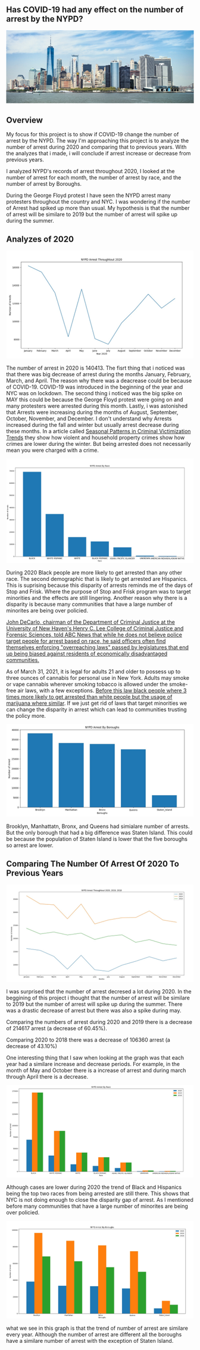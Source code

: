 ## Has COVID-19 had any effect on the number of arrest by the NYPD?

![vis0](/nyc2.jpg)

## Overview
My focus for this project is to show if COVID-19 change the number of arrest by the NYPD. The way I'm approaching this project is to analyze the number of arrest during 2020 and comparing that to previous years. With the analyzes that i made, i will conclude if arrest increase or decrease from previous years.

I analyzed NYPD's records of arrest throughout 2020, I looked at the number of arrest for each month, the number of arrest by race, and the number of arrest by Boroughs.

During the George Floyd protest I have seen the NYPD arrest many protesters throughout the country and NYC. I was wondering if the number of Arrest had spiked up more than usual. My hypothesis is that the number of arrest will be similare to 2019 but the number of arrest will spike up during the summer.

## Analyzes of 2020

![vis1](/graph2.jpg)

The number of arrest in 2020 is 140413. The fisrt thing that i noticed was that there was big decrease of arrest during the months January, February, March, and April. The reason why there was a deacrease could be because of COVID-19. COVID-19 was introduced in the beginning of the year and NYC was on lockdown. The second thing i noticed was the big spike on MAY this could be because the George Floyd protest were going on and many protesters were arrested during this month. Lastly, i was astonished that Arrests were increasing during the months of August, September, October, November, and December. I don't understand why Arrests increased during the fall and winter but usually arrest decrease during these months. In a article called [Seasonal Patterns in Criminal Victimization Trends](https://bjs.ojp.gov/content/pub/pdf/spcvt.pdf) they show how violent and household property crimes show how crimes are lower during the winter. But being arrested does not necessarily mean you were charged with a crime.


![vis2](/race_graph3.jpg)

During 2020 Black people are more likely to get arrested than any other race. The second demographic that is likely to get arrested are Hispanics. This is suprising because this disparity of arrests reminds me of the days of Stop and Frisk. Where the purpose of Stop and Frisk program was to target minorities and the effects are still lingering. Another reason why there is a disparity is because many communities that have a large number of minorites are being over policied.

[John DeCarlo, chairman of the Department of Criminal Justice at the University of New Haven's Henry C. Lee College of Criminal Justice and Forensic Sciences, told ABC News that while he does not believe police target people for arrest based on race, he said officers often find themselves enforcing "overreaching laws" passed by legislatures that end up being biased against residents of economically disadvantaged communities.](https://abcnews.go.com/US/blacks-account-half-nyc-arrests-years-end-stop/story?id=71412485)

As of March 31, 2021, it is legal for adults 21 and older to possess up to three ounces of cannabis for personal use in New York. Adults may smoke or vape cannabis wherever smoking tobacco is allowed under the smoke-free air laws, with a few exceptions. [Before this law black people where 3 times more likely to get arrested than white people but the usage of marijuana where similar](https://www.aclu.org/news/criminal-law-reform/a-tale-of-two-countries-racially-targeted-arrests-in-the-era-of-marijuana-reform/).
If we just get rid of laws that target minorities we can change the disparity in arrest which can lead to communities trusting the policy more.


![vis3](/graph1.jpg)

Brooklyn, Manhattatn, Bronx, and Queens had simialare number of arrests. But the only borough that had a big difference was Staten Island. This could be because the population of Staten Island is lower that the five boroughs so arrest are lower.

## Comparing The Number Of Arrest Of 2020 To Previous Years

![vis4](/graph4.jpg)

I was surprised that the number of arrest decresed a lot during 2020. In the beggining of this project i thought that the number of arrest will be similare to 2019 but the number of arrest will spike up during the summer. There was a drastic decrease of arrest but there was also a spike during may.

Comparing the numbers of arrest during 2020 and 2019 there is a decrease of 214617 arrest (a decrease of 60.45%). 

Comparing 2020 to 2018 there was a decrease of 106360 arrest (a decrease of 43.10%)

One interesting thing that I saw when looking at the graph was that each year had a similare increase and decrease periods. For example, in the month of May and October there is a increase of arrest and during march through April there is a decrease. 

![vis5](/graph5.jpg)

Although cases are lower during 2020 the trend of Black and Hispanics being the top two races from being arrested are still there. This shows that NYC is not doing enough to close the disparity gap of arrest. As I mentioned before many communities that have a large number of minorites are being over policied.

![vis6](/graph6.jpg)

what we see in this graph is that the trend of number of arrest are similare every year. Although the number of arrest are different all the boroughs have a similare number of arrest with the exception of Staten Island.
